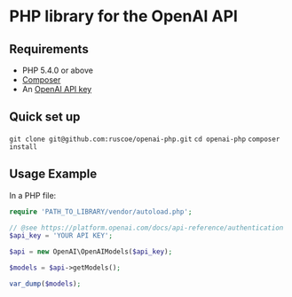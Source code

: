# PHP library for the OpenAI API

## Requirements

* PHP 5.4.0 or above
* [Composer](https://getcomposer.org)
* An [OpenAI API key](https://platform.openai.com/docs/api-reference/authentication)

## Quick set up

`git clone git@github.com:ruscoe/openai-php.git`
`cd openai-php`
`composer install`

## Usage Example

In a PHP file:

```php
require 'PATH_TO_LIBRARY/vendor/autoload.php';

// @see https://platform.openai.com/docs/api-reference/authentication
$api_key = 'YOUR API KEY';

$api = new OpenAI\OpenAIModels($api_key);

$models = $api->getModels();

var_dump($models);
```
